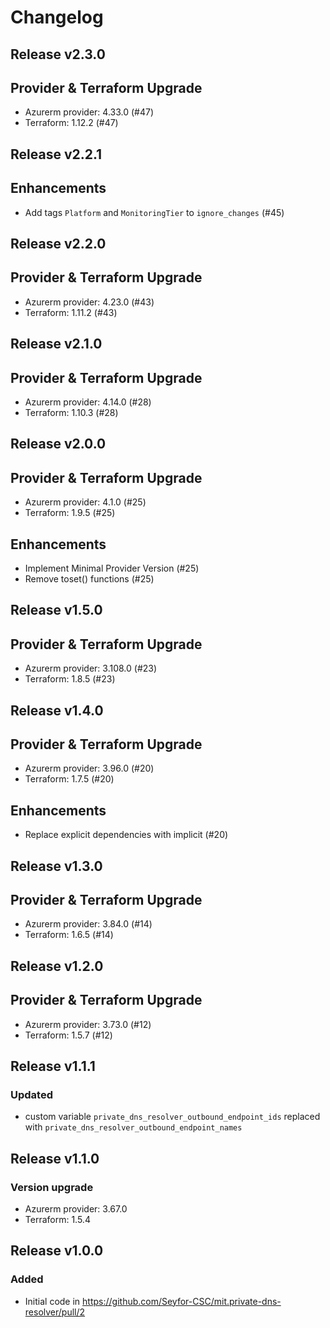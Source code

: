 # Changelog

## Release v2.3.0

## Provider & Terraform Upgrade
- Azurerm provider: 4.33.0 (#47)
- Terraform: 1.12.2 (#47)
   
## Release v2.2.1

## Enhancements

- Add tags `Platform` and `MonitoringTier` to `ignore_changes` (#45)


   
## Release v2.2.0

## Provider & Terraform Upgrade
- Azurerm provider: 4.23.0 (#43)
- Terraform: 1.11.2 (#43)
   
## Release v2.1.0

## Provider & Terraform Upgrade
- Azurerm provider: 4.14.0 (#28)
- Terraform: 1.10.3 (#28)
   
## Release v2.0.0

## Provider & Terraform Upgrade
- Azurerm provider: 4.1.0 (#25)
- Terraform: 1.9.5 (#25)
## Enhancements
- Implement Minimal Provider Version (#25)
- Remove toset() functions (#25)
   
## Release v1.5.0

## Provider & Terraform Upgrade
- Azurerm provider: 3.108.0 (#23)
- Terraform: 1.8.5 (#23)
   
## Release v1.4.0

## Provider & Terraform Upgrade

- Azurerm provider: 3.96.0 (#20)
- Terraform: 1.7.5 (#20)

## Enhancements

- Replace explicit dependencies with implicit (#20)
   
## Release v1.3.0

## Provider & Terraform Upgrade
- Azurerm provider: 3.84.0 (#14)
- Terraform: 1.6.5 (#14)
   
## Release v1.2.0

## Provider & Terraform Upgrade
- Azurerm provider: 3.73.0 (#12)
- Terraform: 1.5.7 (#12)

   
## Release v1.1.1

### Updated
- custom variable `private_dns_resolver_outbound_endpoint_ids` replaced with `private_dns_resolver_outbound_endpoint_names`
   
## Release v1.1.0

### Version upgrade
- Azurerm provider: 3.67.0
- Terraform: 1.5.4
   
## Release v1.0.0

### Added
* Initial code in https://github.com/Seyfor-CSC/mit.private-dns-resolver/pull/2

   